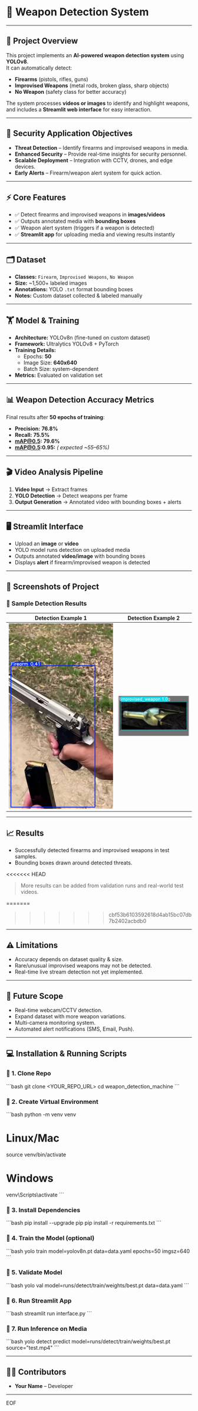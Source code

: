

# 🔫 Weapon Detection System 




---

## 🌟 Project Overview
This project implements an **AI-powered weapon detection system** using **YOLOv8**.  
It can automatically detect:  

- **Firearms** (pistols, rifles, guns)  
- **Improvised Weapons** (metal rods, broken glass, sharp objects)  
- **No Weapon** (safety class for better accuracy)  

The system processes **videos or images** to identify and highlight weapons, and includes a **Streamlit web interface** for easy interaction.

---

## 🎯 Security Application Objectives
- **Threat Detection** – Identify firearms and improvised weapons in media.  
- **Enhanced Security** – Provide real-time insights for security personnel.  
- **Scalable Deployment** – Integration with CCTV, drones, and edge devices.  
- **Early Alerts** – Firearm/weapon alert system for quick action.  

---

## ⚡ Core Features
- ✅ Detect firearms and improvised weapons in **images/videos**  
- ✅ Outputs annotated media with **bounding boxes**  
- ✅ Weapon alert system (triggers if a weapon is detected)  
- ✅ **Streamlit app** for uploading media and viewing results instantly  

---

## 🗂️ Dataset
- **Classes:** `Firearm`, `Improvised Weapons`, `No Weapon`  
- **Size:** ~1,500+ labeled images  
- **Annotations:** YOLO `.txt` format bounding boxes  
- **Notes:** Custom dataset collected & labeled manually  

---

## 🏋️ Model & Training
- **Architecture:** YOLOv8n (fine-tuned on custom dataset)  
- **Framework:** Ultralytics YOLOv8 + PyTorch  
- **Training Details:**  
  - Epochs: **50**  
  - Image Size: **640x640**  
  - Batch Size: system-dependent  
- **Metrics:** Evaluated on validation set  

---

## 📊 Weapon Detection Accuracy Metrics
Final results after **50 epochs of training**:  

- **Precision:** **76.8%**  
- **Recall:** **75.5%**  
- **mAP@0.5:** **79.6%**  
- **mAP@0.5:0.95:** *( expected ~55–65%)*  

---

## 🎬 Video Analysis Pipeline
1. **Video Input** → Extract frames  
2. **YOLO Detection** → Detect weapons per frame  
3. **Output Generation** → Annotated video with bounding boxes + alerts  

---

## 🖥️ Streamlit Interface
- Upload an **image** or **video**  
- YOLO model runs detection on uploaded media  
- Outputs annotated **video/image** with bounding boxes  
- Displays **alert** if firearm/improvised weapon is detected  

---

## 📸 Screenshots of Project
### 🔹 Sample Detection Results  
| Detection Example 1 | Detection Example 2 |  
|----------------------|----------------------|  
| ![Detection 1](need/gun.jpg) | ![Detection 2](need/broken_bottle.png) |  ![Detection 1](need/knife.jpg)



---

## 📈 Results
- Successfully detected firearms and improvised weapons in test samples.  
- Bounding boxes drawn around detected threats.  

<<<<<<< HEAD
> More results can be added from validation runs and real-world test videos.

=======
>>>>>>> cbf53b6103592618d4ab15bc07db7b2402acbdb0
---

## ⚠️ Limitations
- Accuracy depends on dataset quality & size.  
- Rare/unusual improvised weapons may not be detected.  
- Real-time live stream detection not yet implemented.  

---

## 🚀 Future Scope
- Real-time webcam/CCTV detection.  
- Expand dataset with more weapon variations.  
- Multi-camera monitoring system.  
- Automated alert notifications (SMS, Email, Push).  

---

## 💻 Installation & Running Scripts

### 🔹 1. Clone Repo
\`\`\`bash
git clone <YOUR_REPO_URL>
cd weapon_detection_machine
\`\`\`

### 🔹 2. Create Virtual Environment
\`\`\`bash
python -m venv venv
# Linux/Mac
source venv/bin/activate
# Windows
venv\Scripts\activate
\`\`\`

### 🔹 3. Install Dependencies
\`\`\`bash
pip install --upgrade pip
pip install -r requirements.txt
\`\`\`

### 🔹 4. Train the Model (optional)
\`\`\`bash
yolo train model=yolov8n.pt data=data.yaml epochs=50 imgsz=640
\`\`\`

### 🔹 5. Validate Model
\`\`\`bash
yolo val model=runs/detect/train/weights/best.pt data=data.yaml
\`\`\`

### 🔹 6. Run Streamlit App
\`\`\`bash
streamlit run interface.py
\`\`\`

### 🔹 7. Run Inference on Media
\`\`\`bash
yolo detect predict model=runs/detect/train/weights/best.pt source="test.mp4"
\`\`\`

---

## 👨‍💻 Contributors
- **Your Name** – Developer  

---
EOF
